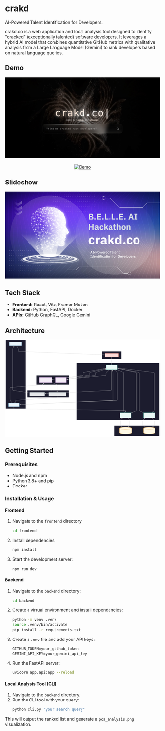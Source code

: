 # crakd

AI-Powered Talent Identification for Developers.

crakd.co is a web application and local analysis tool designed to identify "cracked" (exceptionally talented) software developers. It leverages a hybrid AI model that combines quantitative GitHub metrics with qualitative analysis from a Large Language Model (Gemini) to rank developers based on natural language queries.

## Demo

<div align="center">
  <img src="./media/landing.jpeg" alt="Landing Page">
  <br><br>
  <a href="https://www.youtube.com/watch?v=xA1j3hPEz9I&feature=youtu.be">
    <img src="./media/demo_downscaled.gif" alt="Demo" style="height: 400px;">
  </a>
</div>

## Slideshow

<div align="center">
<a href="https://docs.google.com/presentation/d/1BpHcg1xGJRs0n8QMZO2NZ-OzX1LANCFfSVIV0zRcYII/edit?usp=sharing">
  <img src="./media/slideshow.png" alt="Slideshow">
</a>
</div>

## Tech Stack

- **Frontend:** React, Vite, Framer Motion
- **Backend:** Python, FastAPI, Docker
- **APIs:** GitHub GraphQL, Google Gemini

## Architecture

<div align="center">
  <img src="./media/mermaid.svg" alt="Architecture Diagram">
</div>

## Getting Started

### Prerequisites

- Node.js and npm
- Python 3.8+ and pip
- Docker

### Installation & Usage

#### Frontend

1.  Navigate to the `frontend` directory:
    ```bash
    cd frontend
    ```
2.  Install dependencies:
    ```bash
    npm install
    ```
3.  Start the development server:
    ```bash
    npm run dev
    ```

#### Backend

1.  Navigate to the `backend` directory:
    ```bash
    cd backend
    ```
2.  Create a virtual environment and install dependencies:
    ```bash
    python -m venv .venv
    source .venv/bin/activate
    pip install -r requirements.txt
    ```
3.  Create a `.env` file and add your API keys:
    ```
    GITHUB_TOKEN=your_github_token
    GEMINI_API_KEY=your_gemini_api_key
    ```
4.  Run the FastAPI server:
    ```bash
    uvicorn app.api:app --reload
    ```

#### Local Analysis Tool (CLI)

1.  Navigate to the `backend` directory.
2.  Run the CLI tool with your query:
    ```bash
    python cli.py "your search query"
    ```

This will output the ranked list and generate a `pca_analysis.png` visualization.
